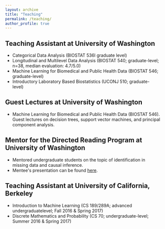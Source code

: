 ```yaml
---
layout: archive
title: "Teaching"
permalink: /teaching/
author_profile: true
---
```

## Teaching Assistant at University of Washington
- Categorical Data Analysis (BIOSTAT 536l graduate level)
- Longitudinal and Multilevel Data Analysis (BIOSTAT 540; graduate-level; n=38, median evaluation: 4.7/5.0)
- Machine Learning for Biomedical and Public Health Data (BIOSTAT 546;
graduate-level)
- Introductory Laboratory Based Biostatistics (UCONJ 510; graduate-level)

## Guest Lectures at University of Washington
- Machine Learning for Biomedical and Public Health Data (BIOSTAT 546).
Guest lectures on decision trees, support vector machines, and principal component analysis.

## Mentor for the Directed Reading Program at University of Washington
- Mentored undergraduate students on the topic of identification in missing data
and causal inference.
- Mentee's presentation can be found [here](https://spa-drp.github.io/writeups/win2021/suh_slides.pdf).

## Teaching Assistant at University of California, Berkeley
- Introduction to Machine Learning (CS 189/289A; advanced undergraduatelevel; Fall 2016 & Spring 2017)
- Discrete Mathematics and Probability (CS 70; undergraduate-level; Summer
2016 & Spring 2017)




